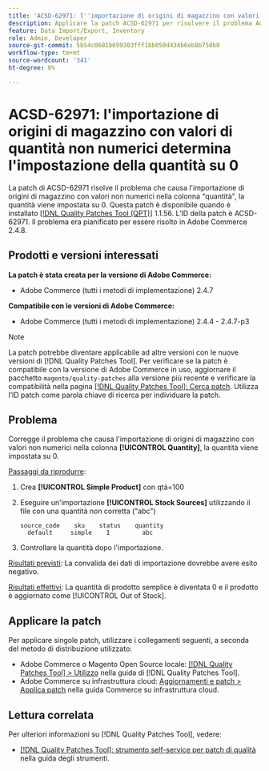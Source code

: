 ```yaml
---
title: 'ACSD-62971: l''importazione di origini di magazzino con valori di quantità non numerici determina l''impostazione della quantità su 0'
description: Applicare la patch ACSD-62971 per risolvere il problema Adobe Commerce, in cui l'importazione di origini di magazzino con valori non numerici nella colonna 'quantità' comporta l'impostazione della quantità su 0.
feature: Data Import/Export, Inventory
role: Admin, Developer
source-git-commit: 5b54c0681b699303fff1bb058d434b6eb8b750b0
workflow-type: tm+mt
source-wordcount: '341'
ht-degree: 0%

---
```



# ACSD-62971: l&#39;importazione di origini di magazzino con valori di quantità non numerici determina l&#39;impostazione della quantità su 0

La patch di ACSD-62971 risolve il problema che causa l&#39;importazione di origini di magazzino con valori non numerici nella colonna &quot;quantità&quot;, la quantità viene impostata su 0. Questa patch è disponibile quando è installato [[!DNL Quality Patches Tool (QPT)]](/help/tools/quality-patches-tool/quality-patches-tool-to-self-serve-quality-patches.md) 1.1.56. L’ID della patch è ACSD-62971. Il problema era pianificato per essere risolto in Adobe Commerce 2.4.8.

## Prodotti e versioni interessati

**La patch è stata creata per la versione di Adobe Commerce:**

* Adobe Commerce (tutti i metodi di implementazione) 2.4.7

**Compatibile con le versioni di Adobe Commerce:**

* Adobe Commerce (tutti i metodi di implementazione) 2.4.4 - 2.4.7-p3

>[!NOTE]
>
>La patch potrebbe diventare applicabile ad altre versioni con le nuove versioni di [!DNL Quality Patches Tool]. Per verificare se la patch è compatibile con la versione di Adobe Commerce in uso, aggiornare il pacchetto `magento/quality-patches` alla versione più recente e verificare la compatibilità nella pagina [[!DNL Quality Patches Tool]: Cerca patch](https://experienceleague.adobe.com/tools/commerce-quality-patches/index.html?lang=it). Utilizza l’ID patch come parola chiave di ricerca per individuare la patch.

## Problema

Corregge il problema che causa l&#39;importazione di origini di magazzino con valori non numerici nella colonna **[!UICONTROL Quantity]**, la quantità viene impostata su 0.

<u>Passaggi da riprodurre</u>:

1. Crea **[!UICONTROL Simple Product]** con qtà=100
1. Eseguire un&#39;importazione **[!UICONTROL Stock Sources]** utilizzando il file con una quantità non corretta (&quot;abc&quot;)

   ```table
   source_code    sku    status    quantity
     default     simple    1         abc
   ```

1. Controllare la quantità dopo l&#39;importazione.

<u>Risultati previsti</u>:
La convalida dei dati di importazione dovrebbe avere esito negativo.

<u>Risultati effettivi</u>:
La quantità di prodotto semplice è diventata 0 e il prodotto è aggiornato come [!UICONTROL Out of Stock].

## Applicare la patch

Per applicare singole patch, utilizzare i collegamenti seguenti, a seconda del metodo di distribuzione utilizzato:

* Adobe Commerce o Magento Open Source locale: [[!DNL Quality Patches Tool] > Utilizzo](/help/tools/quality-patches-tool/usage.md) nella guida di [!DNL Quality Patches Tool].
* Adobe Commerce su infrastruttura cloud: [Aggiornamenti e patch > Applica patch](https://experienceleague.adobe.com/docs/commerce-cloud-service/user-guide/develop/upgrade/apply-patches.html?lang=it) nella guida Commerce su infrastruttura cloud.

## Lettura correlata

Per ulteriori informazioni su [!DNL Quality Patches Tool], vedere:

* [[!DNL Quality Patches Tool]: strumento self-service per patch di qualità](/help/tools/quality-patches-tool/quality-patches-tool-to-self-serve-quality-patches.md) nella guida degli strumenti.

